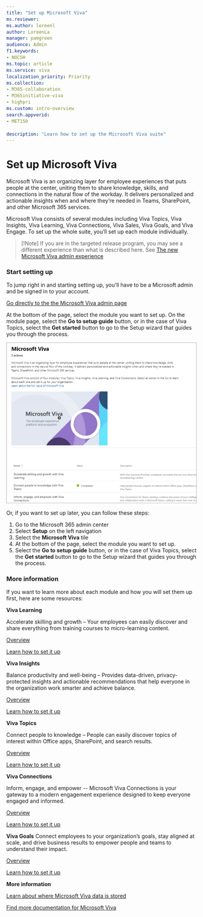 ```yaml
---
title: "Set up Microsoft Viva"
ms.reviewer: 
ms.author: loreenl
author: LoreenLa
manager: pamgreen
audience: Admin
f1.keywords:
- NOCSH
ms.topic: article
ms.service: viva
localization_priority: Priority
ms.collection:  
- M365-collaboration
- M365initiative-viva
- highpri
ms.custom: intro-overview
search.appverid:
- MET150

description: "Learn how to set up the Microsoft Viva suite"
---
```

# Set up Microsoft Viva

Microsoft Viva is an organizing layer for employee experiences that puts people at the center, uniting them to share knowledge, skills, and connections in the natural flow of the workday. It delivers personalized and actionable insights when and where they’re needed in Teams, SharePoint, and other Microsoft 365 services.

Microsoft Viva consists of several modules including Viva Topics, Viva Insights, Viva Learning, Viva Connections, Viva Sales, Viva Goals, and Viva Engage. To set up the whole suite, you’ll set up each module individually.

> [!Note] If you are in the targeted release program, you may see a different experience than what is described here. See [The new Microsoft Viva admin experience](/Viva/new-microsoft-viva-admin-experience.md)

### Start setting up

To jump right in and starting setting up, you'll have to be a Microsoft admin and be signed in to your account.

[Go directly to the the Microsoft Viva admin page](https://admin.microsoft.com/Adminportal/Home?source=applauncher#/featureexplorer/collections/VivaExperiences)

At the bottom of the page, select the module you want to set up.
On the module page, select the **Go to setup guide** button, or in the case of Viva Topics, select the **Get started** button to go to the Setup wizard that guides you through the process.

![Viva admin page](media/viva-setup-page.png)

Or, if you want to set up later, you can follow these steps:

1. Go to the Microsoft 365 admin center
2. Select **Setup** on the left navigation
3. Select the **Microsoft Viva** tile
4. At the bottom of the page, select the module you want to set up.
5. Select the **Go to setup guide** button, or in the case of Viva Topics, select the **Get started** button to go to the Setup wizard that guides you through the process.

### More information

If you want to learn more about each module and how you will set them up first, here are some resources:

**Viva Learning**

Accelerate skilling and growth – Your employees can easily discover and share everything from training courses to micro-learning content.

[Overview](/microsoft-365/learning)

[Learn how to set it up](/microsoft-365/learning/set-up-teams-admin-center)

**Viva Insights**

Balance productivity and well-being – Provides data-driven, privacy-protected insights and actionable recommendations that help everyone in the organization work smarter and achieve balance.

[Overview](/viva/insights/introduction)

[Learn how to set it up](/viva/insights/advanced/setup-maint/setup-overview.md)

**Viva Topics**

Connect people to knowledge – People can easily discover topics of interest within Office apps, SharePoint, and search results.

[Overview](/microsoft-365/knowledge/)

[Learn how to set it up](/microsoft-365/knowledge/set-up-topic-experiences)

**Viva Connections**

Inform, engage, and empower -- Microsoft Viva Connections is your gateway to a modern engagement experience designed to keep everyone engaged and informed.

[Overview](/sharepoint/viva-connections-overview)

[Learn how to set it up](/sharepoint/guide-to-setting-up-viva-connections)

**Viva Goals**
Connect employees to your organization’s goals, stay aligned at scale, and drive business results to empower people and teams to understand their impact.

[Overview](/viva/goals/intro-to-ms-viva-goals)

[Learn how to set it up](/viva/goals/log-in-create-and-join-organizations)

**More information**

[Learn about where Microsoft Viva data is stored](/microsoft-365/enterprise/o365-data-locations#what-are-the-considerations-for-microsoft-viva-data-locations)

[Find more documentation for Microsoft Viva](/microsoft-365/viva)
